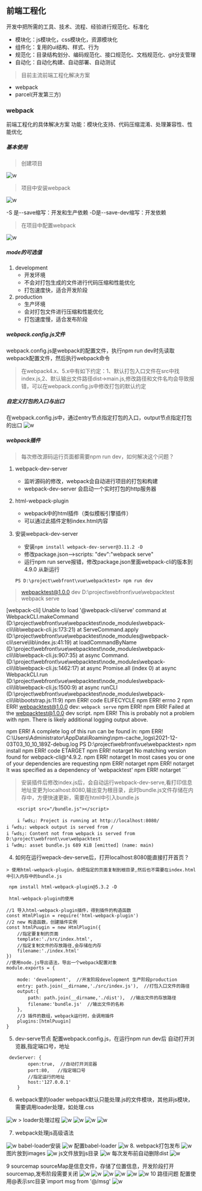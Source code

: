## 前端工程化
开发中把所需的工具、技术、流程、经验进行规范化、标准化
- 模块化：js模块化，css模块化，资源模块化
- 组件化：复用的ui结构、样式、行为
- 规范化：目录结构划分、编码规范化、接口规范化、文档规范化、git分支管理
- 自动化：自动化构建、自动部署、自动测试
> 目前主流前端工程化解决方案
- webpack 
- parcel(开发第三方)
### webpack
前端工程化的具体解决方案
功能：模块化支持、代码压缩混淆、处理兼容性、性能优化

##### 基本使用

> 创建项目

<img src="..\assets\images\vue\webpack.png" alt="w" style="margin:0" />

> 项目中安装webpack 

<img src="..\assets\images\vue\wp02.png" alt="w" style="margin:0" />

-S 是--save缩写：开发和生产依赖  -D是--save-dev缩写：开发依赖

> 在项目中配置webpack

<img src="..\assets\images\vue\wp03.png" alt="w" style="margin:0" />

##### mode的可选值
1. development
	- 开发环境
	- 不会对打包生成的文件进行代码压缩和性能优化
	- 打包速度快，适合开发阶段
2. production
	- 生产环境
	- 会对打包文件进行压缩和性能优化
	- 打包速度慢，适合发布阶段
##### webpack.config.js文件
webpack.config.js是webpack的配置文件，执行npm run dev时先读取webpack配置文件，然后执行webpack命令
> 在webpack4.x、5.x中有如下约定：1、默认打包入口文件在src中找index.js,2、默认输出文件路径dist->main.js,修改路径和文件名均会导致报错，可以在webpack.config.js中修改打包的默认约定
##### 自定义打包的入口与出口
在webpack.config.js中，通过entry节点指定打包的入口，output节点指定打包的出口
<img src="..\assets\images\vue\wp04.png" alt="w" style="margin:0" />

##### webpack插件
> 每次修改源码运行页面都需要npm run dev，如何解决这个问题？
1. webpack-dev-server

  	- 监听源码的修改，webpack会自动进行项目的打包和构建
  	- webpack-dev-server 会启动一个实时打包的http服务器
2. html-webpack-plugin
	- webpack中的html插件（类似模板引擎插件）
	- 可以通过此插件定制index.html内容
	
3. 安装webpack-dev-server
	- 安装`npm install webpack-dev-server@3.11.2 -D`
	- 修改package.json-->scripts: "dev":"webpack serve"
	- 运行npm run serve报错，修改package.json里面webpack-cli的版本到4.9.0 从新运行
	```
	PS D:\project\webfront\vue\webpacktest> npm run dev 

> webpacktest@1.0.0 dev D:\project\webfront\vue\webpacktest
> webpack serve

[webpack-cli] Unable to load '@webpack-cli/serve' command
    at WebpackCLI.makeCommand (D:\project\webfront\vue\webpacktest\node_modules\webpack-cli\lib\webpack-cli.js:173:21)
    at ServeCommand.apply (D:\project\webfront\vue\webpacktest\node_modules\@webpack-cli\serve\lib\index.js:41:19)
    at loadCommandByName (D:\project\webfront\vue\webpacktest\node_modules\webpack-cli\lib\webpack-cli.js:907:35)
    at async Command.<anonymous> (D:\project\webfront\vue\webpacktest\node_modules\webpack-cli\lib\webpack-cli.js:1462:17)
    at async Promise.all (index 0)
    at async WebpackCLI.run (D:\project\webfront\vue\webpacktest\node_modules\webpack-cli\lib\webpack-cli.js:1500:9)
    at async runCLI (D:\project\webfront\vue\webpacktest\node_modules\webpack-cli\lib\bootstrap.js:11:9)
npm ERR! code ELIFECYCLE
npm ERR! errno 2
npm ERR! webpacktest@1.0.0 dev: `webpack serve`
npm ERR!
npm ERR! Failed at the webpacktest@1.0.0 dev script.
npm ERR! This is probably not a problem with npm. There is likely additional logging output above.

npm ERR! A complete log of this run can be found in:
npm ERR!     C:\Users\Administrator\AppData\Roaming\npm-cache\_logs\2021-12-03T03_10_10_189Z-debug.log
PS D:\project\webfront\vue\webpacktest> npm install 
npm ERR! code ETARGET
npm ERR! notarget No matching version found for webpack-cli@^4.9.2.
npm ERR! notarget In most cases you or one of your dependencies are requesting
npm ERR! notarget
npm ERR! notarget It was specified as a dependency of 'webpacktest'
npm ERR! notarget
	```
> 安装插件后修改index.js后，会自动运行webpack-dev-serve,看打印信息地址变更为localhost:8080,输出变为根目录，此时bundle.js文件存储在内存中，方便快速更新，需要在html中引入bundle.js
```<!-- 加载引入内存中的budle.js -->
    <script src="/bundle.js"></script>
```
```
  	i ｢wds｣: Project is running at http://localhost:8080/
i ｢wds｣: webpack output is served from /
i ｢wds｣: Content not from webpack is served from D:\project\webfront\vue\webpacktest
i ｢wdm｣: asset bundle.js 689 KiB [emitted] (name: main)
```

 4.  如何在运行wepack-dev-serve后，打开localhost:8080能直接打开首页？

    > 使用html-webpack-plugin，会把指定的页面复制到根目录,然后也不需要在index.html中引入内存中的bundle.js

` npm install html-webpack-plugin@5.3.2 -D`

	 html-webpack-plugin的使用
```
//1 导入html-webpack-plugin插件，得到插件的构造函数
const HtmlPlugin = require('html-webpack-plugin')
//2 new 构造函数，创建插件实例
const htmlPuugin = new HtmlPlugin({
    //指定要复制的页面
    template:'./src/index.html',
    //指定复制文件的存放路径,会存储在内存
    filename:'./index.html'
})
//使用node.js导出语法，导出一个webpack配置对象
module.exports = {
    
    mode: 'development',  //开发阶段development 生产阶段production
    entry: path.join(__dirname,'./src/index.js'),  //打包入口文件的路径
    output:{
        path: path.join(__dirname,'./dist'),  //输出文件的存放路径
        filename:'bundle.js'  //输出文件的名称
    },
    //3 插件的数组，webpack运行时，会调用插件
    plugins:[htmlPuugin]
}
```
5. dev-serve节点
配置webpack.config.js，在运行npm run dev后 自动打开浏览器,指定端口号，地址
```
 devServer: {
        open:true,  //自动打开浏览器
        port:80,   //指定端口号
        //指定运行的地址
        host:'127.0.0.1'
    }
```
6. webpack里的loader
webpack默认只能处理.js的文件模块，其他非js模块，需要调用loader处理，如处理.css
<img src="..\assets\images\vue\wp05.png" alt="w" style="margin:0" />
> loader处理过程
<img src="..\assets\images\vue\wp06.png" alt="w" style="margin:0" />
<img src="..\assets\images\vue\wp07.png" alt="w" style="margin:0" />
<img src="..\assets\images\vue\wp08.png" alt="w" style="margin:0" />
<img src="..\assets\images\vue\wp09.png" alt="w" style="margin:0" />

7. webpack处理js高级语法
<img src="..\assets\images\vue\wp10.png" alt="w" style="margin:0" />
babel-loader安装
<img src="..\assets\images\vue\wp11.png" alt="w" style="margin:0" />
配置babel-loader
<img src="..\assets\images\vue\wp12.png" alt="w" style="margin:0" />
8. webpack打包发布
<img src="..\assets\images\vue\wp13.png" alt="w" style="margin:0" />
图片放到images
<img src="..\assets\images\vue\wp14.png" alt="w" style="margin:0" />
js文件放到js目录
<img src="..\assets\images\vue\wp15.png" alt="w" style="margin:0" />
每次发布前自动删除dist
<img src="..\assets\images\vue\wp16.png" alt="w" style="margin:0" />

9 sourcemap
sourceMap是信息文件，存储了位置信息，开发阶段打开sourcemap,发布阶段需要关闭
<img src="..\assets\images\vue\wp17.png" alt="w" style="margin:0" />
<img src="..\assets\images\vue\wp18.png" alt="w" style="margin:0" />
<img src="..\assets\images\vue\wp19.png" alt="w" style="margin:0" />
<img src="..\assets\images\vue\wp20.png" alt="w" style="margin:0" />
<img src="..\assets\images\vue\wp21.png" alt="w" style="margin:0" />
<img src="..\assets\images\vue\wp22.png" alt="w" style="margin:0" />
10 路径问题
配置使用@表示src目录`import msg from '@/msg'
<img src="..\assets\images\vue\wp23.png" alt="w" style="margin:0" />